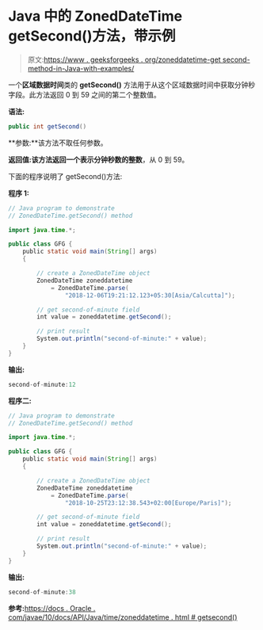 # Java 中的 ZonedDateTime getSecond()方法，带示例

> 原文:[https://www . geeksforgeeks . org/zoneddatetime-get second-method-in-Java-with-examples/](https://www.geeksforgeeks.org/zoneddatetime-getsecond-method-in-java-with-examples/)

一个**区域数据时间**类的 **getSecond()** 方法用于从这个区域数据时间中获取分钟秒字段。此方法返回 0 到 59 之间的第二个整数值。

**语法:**

```java
public int getSecond()

```

**参数:**该方法不取任何参数。

**返回值:**该方法返回一个表示分钟秒数的**整数**，从 0 到 59。

下面的程序说明了 getSecond()方法:

**程序 1:**

```java
// Java program to demonstrate
// ZonedDateTime.getSecond() method

import java.time.*;

public class GFG {
    public static void main(String[] args)
    {

        // create a ZonedDateTime object
        ZonedDateTime zoneddatetime
            = ZonedDateTime.parse(
                "2018-12-06T19:21:12.123+05:30[Asia/Calcutta]");

        // get second-of-minute field
        int value = zoneddatetime.getSecond();

        // print result
        System.out.println("second-of-minute:" + value);
    }
}
```

**输出:**

```java
second-of-minute:12

```

**程序二:**

```java
// Java program to demonstrate
// ZonedDateTime.getSecond() method

import java.time.*;

public class GFG {
    public static void main(String[] args)
    {

        // create a ZonedDateTime object
        ZonedDateTime zoneddatetime
            = ZonedDateTime.parse(
                "2018-10-25T23:12:38.543+02:00[Europe/Paris]");

        // get second-of-minute field
        int value = zoneddatetime.getSecond();

        // print result
        System.out.println("second-of-minute:" + value);
    }
}
```

**输出:**

```java
second-of-minute:38

```

**参考:**[https://docs . Oracle . com/javae/10/docs/API/Java/time/zoneddatetime . html # getsecond()](https://docs.oracle.com/javase/10/docs/api/java/time/ZonedDateTime.html#getSecond())